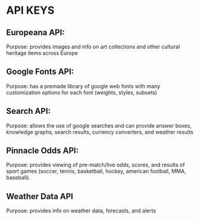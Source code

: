 # API KEYS


## Europeana API:


Purpose: provides images and info on art collections and other cultural heritage items across Europe




## Google Fonts API:


Purpose: has a premade library of google web fonts with many customization options for each font (weights, styles, subsets)


## Search API:


Purpose: allows the use of google searches and can provide answer boxes, knowledge graphs, search results, currency converters, and weather results


## Pinnacle Odds API:


Purpose: provides viewing of pre-match/live odds, scores, and results of sport games (soccer, tennis, basketball, hockey, american football, MMA, baseball).


## Weather Data API


Purpose: provides info on weather data, forecasts, and alerts
